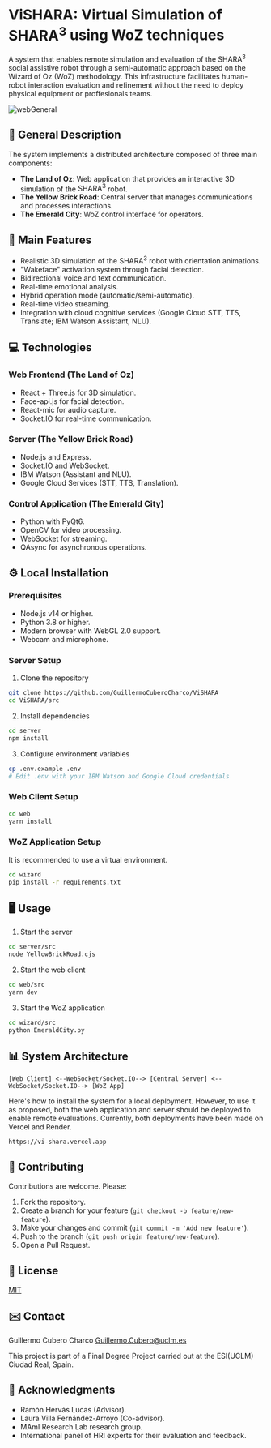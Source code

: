 # ViSHARA: Virtual Simulation of $\text{SHARA}^3$ using WoZ techniques

A system that enables remote simulation and evaluation of the $\text{SHARA}^3$ social assistive robot through a semi-automatic approach based on the Wizard of Oz (WoZ) methodology. This infrastructure facilitates human-robot interaction evaluation and refinement without the need to deploy physical equipment or proffesionals teams.

![webGeneral](https://github.com/user-attachments/assets/d7968e9e-ac2a-4df3-aac1-479300e9e399)

## 🤖 General Description

The system implements a distributed architecture composed of three main components:

- **The Land of Oz**: Web application that provides an interactive 3D simulation of the $\text{SHARA}^3$ robot.
- **The Yellow Brick Road**: Central server that manages communications and processes interactions.
- **The Emerald City**: WoZ control interface for operators.

## 🚀 Main Features

- Realistic 3D simulation of the $\text{SHARA}^3$ robot with orientation animations.
- "Wakeface" activation system through facial detection.
- Bidirectional voice and text communication.
- Real-time emotional analysis.
- Hybrid operation mode (automatic/semi-automatic).
- Real-time video streaming.
- Integration with cloud cognitive services (Google Cloud STT, TTS, Translate; IBM Watson Assistant, NLU).

## 💻 Technologies

### Web Frontend (The Land of Oz)
- React + Three.js for 3D simulation.
- Face-api.js for facial detection.
- React-mic for audio capture.
- Socket.IO for real-time communication.

### Server (The Yellow Brick Road)
- Node.js and Express.
- Socket.IO and WebSocket.
- IBM Watson (Assistant and NLU).
- Google Cloud Services (STT, TTS, Translation).

### Control Application (The Emerald City)
- Python with PyQt6.
- OpenCV for video processing.
- WebSocket for streaming.
- QAsync for asynchronous operations.

## ⚙️ Local Installation

### Prerequisites
- Node.js v14 or higher.
- Python 3.8 or higher.
- Modern browser with WebGL 2.0 support.
- Webcam and microphone.

### Server Setup

1. Clone the repository
```bash
git clone https://github.com/GuillermoCuberoCharco/ViSHARA
cd ViSHARA/src
```

2. Install dependencies
```bash
cd server
npm install
```

3. Configure environment variables
```bash
cp .env.example .env
# Edit .env with your IBM Watson and Google Cloud credentials
```

### Web Client Setup

```bash
cd web
yarn install
```

### WoZ Application Setup
It is recommended to use a virtual environment.
```bash
cd wizard
pip install -r requirements.txt
```

## 🖥️ Usage

1. Start the server
```bash
cd server/src
node YellowBrickRoad.cjs
```

2. Start the web client
```bash
cd web/src
yarn dev
```

3. Start the WoZ application
```bash
cd wizard/src
python EmeraldCity.py
```

## 📊 System Architecture

```
[Web Client] <--WebSocket/Socket.IO--> [Central Server] <--WebSocket/Socket.IO--> [WoZ App]
```
Here's how to install the system for a local deployment. However, to use it as proposed, both the web application and server should be deployed to enable remote evaluations. Currently, both deployments have been made on Vercel and Render.

```https://vi-shara.vercel.app```

## 👥 Contributing

Contributions are welcome. Please:

1. Fork the repository.
2. Create a branch for your feature (`git checkout -b feature/new-feature`).
3. Make your changes and commit (`git commit -m 'Add new feature'`).
4. Push to the branch (`git push origin feature/new-feature`).
5. Open a Pull Request.

## 📝 License

[MIT](https://choosealicense.com/licenses/mit/)

## ✉️ Contact

Guillermo Cubero Charco
Guillermo.Cubero@uclm.es

This project is part of a Final Degree Project carried out at the ESI(UCLM) Ciudad Real, Spain.

## 🙏 Acknowledgments

- Ramón Hervás Lucas (Advisor).
- Laura Villa Fernández-Arroyo (Co-advisor).
- MAmI Research Lab research group.
- International panel of HRI experts for their evaluation and feedback.